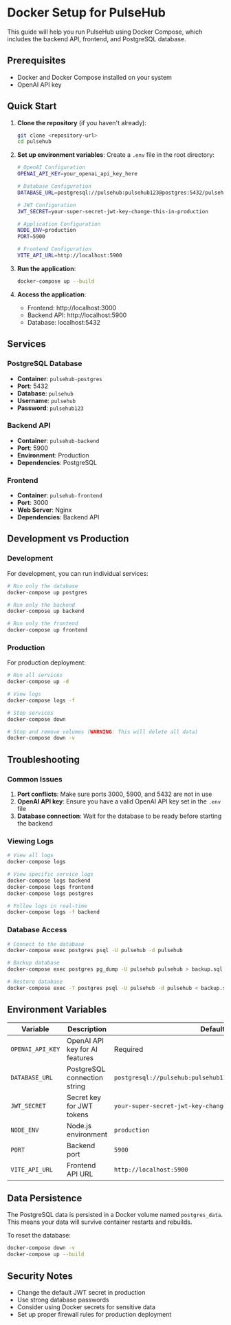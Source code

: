 # Docker Setup for PulseHub

This guide will help you run PulseHub using Docker Compose, which includes the backend API, frontend, and PostgreSQL database.

## Prerequisites

- Docker and Docker Compose installed on your system
- OpenAI API key

## Quick Start

1. **Clone the repository** (if you haven't already):
   ```bash
   git clone <repository-url>
   cd pulsehub
   ```

2. **Set up environment variables**:
   Create a `.env` file in the root directory:
   ```bash
   # OpenAI Configuration
   OPENAI_API_KEY=your_openai_api_key_here
   
   # Database Configuration
   DATABASE_URL=postgresql://pulsehub:pulsehub123@postgres:5432/pulsehub
   
   # JWT Configuration
   JWT_SECRET=your-super-secret-jwt-key-change-this-in-production
   
   # Application Configuration
   NODE_ENV=production
   PORT=5900
   
   # Frontend Configuration
   VITE_API_URL=http://localhost:5900
   ```

3. **Run the application**:
   ```bash
   docker-compose up --build
   ```

4. **Access the application**:
   - Frontend: http://localhost:3000
   - Backend API: http://localhost:5900
   - Database: localhost:5432

## Services

### PostgreSQL Database
- **Container**: `pulsehub-postgres`
- **Port**: 5432
- **Database**: `pulsehub`
- **Username**: `pulsehub`
- **Password**: `pulsehub123`

### Backend API
- **Container**: `pulsehub-backend`
- **Port**: 5900
- **Environment**: Production
- **Dependencies**: PostgreSQL

### Frontend
- **Container**: `pulsehub-frontend`
- **Port**: 3000
- **Web Server**: Nginx
- **Dependencies**: Backend API

## Development vs Production

### Development
For development, you can run individual services:
```bash
# Run only the database
docker-compose up postgres

# Run only the backend
docker-compose up backend

# Run only the frontend
docker-compose up frontend
```

### Production
For production deployment:
```bash
# Run all services
docker-compose up -d

# View logs
docker-compose logs -f

# Stop services
docker-compose down

# Stop and remove volumes (WARNING: This will delete all data)
docker-compose down -v
```

## Troubleshooting

### Common Issues

1. **Port conflicts**: Make sure ports 3000, 5900, and 5432 are not in use
2. **OpenAI API key**: Ensure you have a valid OpenAI API key set in the `.env` file
3. **Database connection**: Wait for the database to be ready before starting the backend

### Viewing Logs
```bash
# View all logs
docker-compose logs

# View specific service logs
docker-compose logs backend
docker-compose logs frontend
docker-compose logs postgres

# Follow logs in real-time
docker-compose logs -f backend
```

### Database Access
```bash
# Connect to the database
docker-compose exec postgres psql -U pulsehub -d pulsehub

# Backup database
docker-compose exec postgres pg_dump -U pulsehub pulsehub > backup.sql

# Restore database
docker-compose exec -T postgres psql -U pulsehub -d pulsehub < backup.sql
```

## Environment Variables

| Variable | Description | Default |
|----------|-------------|---------|
| `OPENAI_API_KEY` | OpenAI API key for AI features | Required |
| `DATABASE_URL` | PostgreSQL connection string | `postgresql://pulsehub:pulsehub123@postgres:5432/pulsehub` |
| `JWT_SECRET` | Secret key for JWT tokens | `your-super-secret-jwt-key-change-this-in-production` |
| `NODE_ENV` | Node.js environment | `production` |
| `PORT` | Backend port | `5900` |
| `VITE_API_URL` | Frontend API URL | `http://localhost:5900` |

## Data Persistence

The PostgreSQL data is persisted in a Docker volume named `postgres_data`. This means your data will survive container restarts and rebuilds.

To reset the database:
```bash
docker-compose down -v
docker-compose up --build
```

## Security Notes

- Change the default JWT secret in production
- Use strong database passwords
- Consider using Docker secrets for sensitive data
- Set up proper firewall rules for production deployment
